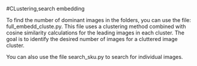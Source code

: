 #CLustering,search embedding

To find the number of dominant images in the folders, you can use the file: full_embedd_cluste.py.
This file uses a clustering method combined with cosine similarity calculations for the leading images in each cluster.
The goal is to identify the desired number of images for a cluttered image cluster.

You can also use the file search_sku.py to search for individual images.
